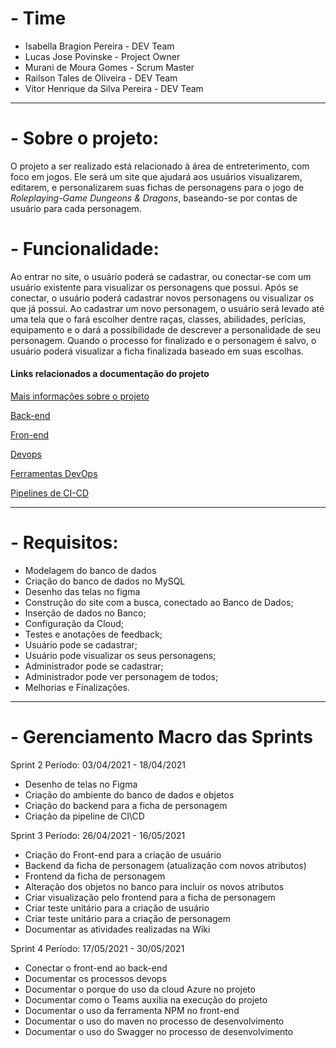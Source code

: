 # - Time
* Isabella Bragion Pereira - DEV Team
* Lucas Jose Povinske - Project Owner
* Murani de Moura Gomes - Scrum Master
* Railson Tales de Oliveira - DEV Team
* Vitor Henrique da Silva Pereira - DEV Team

--------------------------
# - Sobre o projeto:
O projeto a ser realizado está relacionado à área de entreterimento, com foco em jogos. Ele será um site que ajudará aos usuários visualizarem, editarem, e personalizarem suas fichas de personagens para o jogo de _Roleplaying-Game Dungeons & Dragons_, baseando-se por contas de usuário para cada personagem.

# - Funcionalidade:
Ao entrar no site, o usuário poderá se cadastrar, ou conectar-se com um usuário existente para visualizar os personagens que possui. Após se conectar, o usuário poderá cadastrar novos personagens ou visualizar os que já possui. Ao cadastrar um novo personagem, o usuário será levado até uma tela que o fará escolher dentre raças, classes, abilidades, perícias, equipamento e o dará a possibilidade de descrever a personalidade de seu personagem. Quando o processo for finalizado e o personagem é salvo, o usuário poderá visualizar a ficha finalizada baseado em suas escolhas.

#### Links relacionados a documentação do projeto

[Mais informações sobre o projeto](https://dev.azure.com/DevOpsFatec5Sem2021/Dungeons%20and%20Dragons%20Player%20Companion/_wiki/wikis/Dungeons-and-Dragons-Player-Companion.wiki/72/D-D-Website)

[Back-end](https://dev.azure.com/DevOpsFatec5Sem2021/Dungeons%20and%20Dragons%20Player%20Companion/_wiki/wikis/Dungeons-and-Dragons-Player-Companion.wiki/4/Back-end)

[Fron-end](https://dev.azure.com/DevOpsFatec5Sem2021/Dungeons%20and%20Dragons%20Player%20Companion/_wiki/wikis/Dungeons-and-Dragons-Player-Companion.wiki/5/Front-End)

[Devops](https://dev.azure.com/DevOpsFatec5Sem2021/Dungeons%20and%20Dragons%20Player%20Companion/_wiki/wikis/Dungeons-and-Dragons-Player-Companion.wiki/13/Devops)

[Ferramentas DevOps](https://dev.azure.com/DevOpsFatec5Sem2021/Dungeons%20and%20Dragons%20Player%20Companion/_wiki/wikis/Dungeons-and-Dragons-Player-Companion.wiki/10/Ferramentas-DevOps)

[Pipelines de CI-CD](https://dev.azure.com/DevOpsFatec5Sem2021/Dungeons%20and%20Dragons%20Player%20Companion/_wiki/wikis/Dungeons-and-Dragons-Player-Companion.wiki/3/Pipelines-de-CI-CD)

---------------------------
# - Requisitos: 

- Modelagem do banco de dados
- Criação do banco de dados no MySQL
- Desenho das telas no figma
- Construção do site com a busca, conectado ao Banco de Dados;
- Inserção de dados no Banco;
- Configuração da Cloud;
- Testes e anotações de feedback;
- Usuário pode se cadastrar;
- Usuário pode visualizar os seus personagens;
- Administrador pode se cadastrar;
- Administrador pode ver personagem de todos;
- Melhorias e Finalizações.

---------------------------
# - Gerenciamento Macro das Sprints
Sprint 2
Período: 03/04/2021 - 18/04/2021

- Desenho de telas no Figma
- Criação do ambiente do banco de dados e objetos
- Criação do backend para a ficha de personagem
- Criação da pipeline de CI\CD

Sprint 3
Período: 26/04/2021 - 16/05/2021

- Criação do Front-end para a criação de usuário
- Backend da ficha de personagem (atualização com novos atributos)
- Frontend da ficha de personagem
- Alteração dos objetos no banco para incluir os novos atributos
- Criar visualização pelo frontend para a ficha de personagem
- Criar teste unitário para a criação de usuário
- Criar teste unitário para a criação de personagem
- Documentar as atividades realizadas na Wiki

Sprint 4
Período: 17/05/2021 - 30/05/2021

- Conectar o front-end ao back-end
- Documentar os processos devops
- Documentar o porque do uso da cloud Azure no projeto
- Documentar como o Teams auxilia na execução do projeto
- Documentar o uso da ferramenta NPM no front-end
- Documentar o uso do maven no processo de desenvolvimento
- Documentar o uso do Swagger no processo de desenvolvimento
